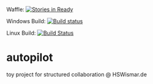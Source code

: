Waffle: [![Stories in Ready](https://badge.waffle.io/FlyHinotori/autopilot.svg?label=ready&title=Ready)](http://waffle.io/FlyHinotori/autopilot)

Windows Build: [![Build status](https://ci.appveyor.com/api/projects/status/snjqcpkej5bpb4je?svg=true)](https://ci.appveyor.com/project/HaMster21/autopilot)

Linux Build: [![Build Status](https://travis-ci.org/FlyHinotori/autopilot.svg)](https://travis-ci.org/FlyHinotori/autopilot)

# autopilot
toy project for structured collaboration @ HSWismar.de
